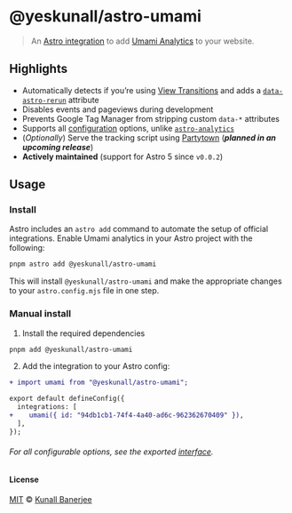 # @yeskunall/astro-umami

> An [Astro integration](https://docs.astro.build/en/guides/integrations-guide/) to add [Umami Analytics](https://umami.is/) to your website.

## Highlights

- Automatically detects if you’re using [View Transitions](https://docs.astro.build/en/guides/view-transitions/) and adds a [`data-astro-rerun`](https://docs.astro.build/en/guides/view-transitions/#data-astro-rerun) attribute
- Disables events and pageviews during development
- Prevents Google Tag Manager from stripping custom `data-*` attributes
- Supports all [configuration](https://umami.is/docs/tracker-configuration) options, unlike [`astro-analytics`](https://github.com/Destiner/astro-analytics)
- (_Optionally_) Serve the tracking script using [Partytown](https://partytown.builder.io/) (_**planned in an upcoming release**_)
- __Actively maintained__ (support for Astro 5 since `v0.0.2`)

## Usage

### Install

Astro includes an `astro add` command to automate the setup of official integrations. Enable Umami analytics in your Astro project with the following:

```sh
pnpm astro add @yeskunall/astro-umami
```

 This will install `@yeskunall/astro-umami` and make the appropriate changes to your `astro.config.mjs` file in one step.

### Manual install

1. Install the required dependencies

```sh
pnpm add @yeskunall/astro-umami
```

2. Add the integration to your Astro config:

```diff
+ import umami from "@yeskunall/astro-umami";

export default defineConfig({
  integrations: [
+    umami({ id: "94db1cb1-74f4-4a40-ad6c-962362670409" }),
  ],
});
```

###### For all configurable options, see the exported [interface](./src/lib/umami-analytics.ts#5).

#### License

[MIT](https://github.com/yeskunall/astro-analytics/blob/main/readme.md) © [Kunall Banerjee](https://kimchiii.space/)
